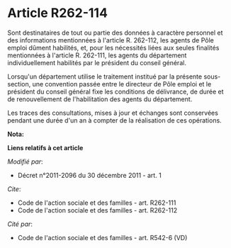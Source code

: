 # Article R262-114

Sont destinataires de tout ou partie des données à caractère personnel et des informations mentionnées à l'article R.
262-112, les agents de Pôle emploi dûment habilités, et, pour les nécessités liées aux seules finalités mentionnées à
l'article R. 262-111, les agents du département individuellement habilités par le président du conseil général. 

Lorsqu'un département utilise le traitement institué par la présente sous-section, une convention passée entre le directeur
de Pôle emploi et le président du conseil général fixe les conditions de délivrance, de durée et de renouvellement de
l'habilitation des agents du département. 

Les traces des consultations, mises à jour et échanges sont conservées pendant une durée d'un an à compter de la réalisation
de ces opérations.

**Nota:**



**Liens relatifs à cet article**

_Modifié par_:

  - Décret n°2011-2096 du 30 décembre 2011 - art. 1

_Cite_:

  - Code de l'action sociale et des familles - art. R262-111
  - Code de l'action sociale et des familles - art. R262-112

_Cité par_:

  - Code de l'action sociale et des familles - art. R542-6 (VD)
